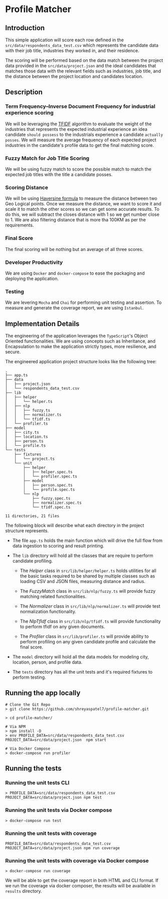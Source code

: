 # Profile Matcher
## Introduction
This simple application will score each row defined in the `src/data/respondents_data_test.csv` which represents the candidate data with their job title, industries they worked in, and their residence. 

The scoring will be performed based on the data match between the project data provided in the `src/data/project.json` and the ideal candidates that matches those data with the relevant fields such as industries, job title, and the distance between the project location and candidates location. 

## Description
### Term Frequency–Inverse Document Frequency for industrial experience scoring
We will be leveraging the [TFIDF](https://en.wikipedia.org/wiki/Tf%E2%80%93idf) algorithm to evaluate the weight of the industries that represents the expected industrial experience an idea candidate `should possess` to the industrials experience a candidate `actually posses`. We will measure the average frequency of each expected project industries in the candidate's profile data to get the final matching score.

### Fuzzy Match for Job Title Scoring
We will be using fuzzy match to score the possible  match to match the expected job titles with the title a candidate posses. 

### Scoring Distance
We will be using [Haversine formula](https://en.wikipedia.org/wiki/Haversine_formula) to measure the distance between two Geo Logical points. Once we measure the distance, we want to score it and scale it to match the other scores so we can get some accurate results. To do this, we will subtract the closes distance with 1  so we get number close to 1. We are also filtering distance that is more tha 100KM as per the requirements.

### Final Score
The final scoring will be nothing but an average of all three scores.

### Developer Productivity
We are using `Docker` and `docker-compose` to ease the packaging and deploying the application.

### Testing
We are levering `Mocha` and `Chai` for performing unit testing and assertion. To measure and generate the coverage report, we are using `Istanbul`.

## Implementation Details

The engineering of the application leverages the `TypeScript`'s  Object Oriented functionalities. We are using concepts such as Inheritance, and Encapsulation to make the application strictly types, more resilience, and secure.

The engineered application project structure looks like the following tree:

```
.
├── app.ts
├── data
│   ├── project.json
│   └── respondents_data_test.csv
├── lib
│   ├── helper
│   │   └── helper.ts
│   ├── nlp
│   │   ├── fuzzy.ts
│   │   ├── normalizer.ts
│   │   └── tfidf.ts
│   └── profiler.ts
├── model
│   ├── city.ts
│   ├── location.ts
│   ├── person.ts
│   └── profile.ts
└── tests
    ├── fixtures
    │   └── project.ts
    └── unit
        ├── helper
        │   ├── helper.spec.ts
        │   └── profiler.spec.ts
        ├── model
        │   ├── person.spec.ts
        │   └── profile.spec.ts
        └── nlp
            ├── fuzzy.spec.ts
            ├── normalizer.spec.ts
            └── tfidf.spec.ts

11 directories, 21 files
```
The following block will describe what each directory in the project structure represents. 

- The file `app.ts` holds the main function which will drive the full flow from data ingestion to scoring and result printing.

- The `lib` directory will hold all the classes that are require to perform candidate profiling.
    - The *Helper* class in `src/lib/helper/helper.ts` holds utilities for all the basic tasks required to be shared by multiple classes such as loading CSV and JSON files, measuring distance and radius.

    -  The *FuzzyMatch* class in `src/lib/nlp/fuzzy.ts` will provide fuzzy matching related functionalities.

    -  The *Normalizer* class in `src/lib/nlp/normalizer.ts` will provide test normalization functionality.

    - The *NlpTfIdf* class in `src/lib/nlp/tfidf.ts` will provide functionality to perform tfidf on any given documents.

    - The *Profiler* class in `src/lib/profiler.ts` will provide ability to perform profiling on any given candidate profile and calculate the final score.

- The `model` directory will hold all the data models for modeling city, location, person, and profile data.

- The `tests` directory has all the unit tests and it's required fixtures to perform testing.

## Running the app locally
```
# Clone the Git Repo
> git clone https://github.com/shreyaspatel7/profile-matcher.git

> cd profile-matcher/

# Via NPM
> npm install -D
> env PROFILE_DATA=src/data/respondents_data_test.csv PROJECT_DATA=src/data/project.json  npm start

# Via Docker Compose
> docker-compose run profiler
```


## Running the tests

###  Running the unit tests CLI
```
> PROFILE_DATA=src/data/respondents_data_test.csv PROJECT_DATA=src/data/project.json npm test
```


###  Running the unit tests via Docker compose
```
> docker-compose run test
```


###  Running the unit tests with coverage
```
PROFILE_DATA=src/data/respondents_data_test.csv PROJECT_DATA=src/data/project.json npm run coverage
```

###  Running the unit tests with coverage via Docker compose
```
> docker-compose run coverage
```
We will be able to get the coverage report in both  HTML and CLI format. If we run the coverage via docker composer,  the results will be available in `results` directory.



